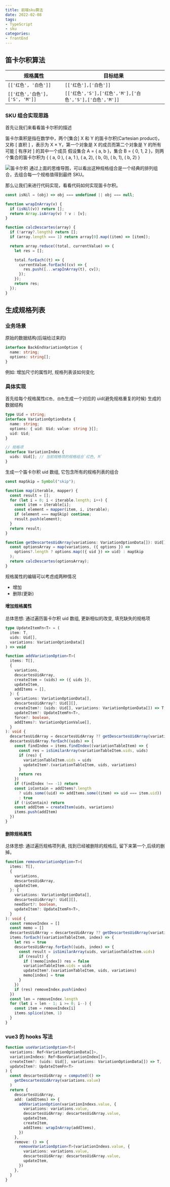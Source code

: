 ```yaml
---
title: 前端sku算法
date: 2022-02-08
tags:
- TypeScript
- sku
categories:
- frontEnd
---
```

## 笛卡尔积算法

| 规格属性                       | 目标结果                                                 |
| ------------------------------ | -------------------------------------------------------- |
| `[['红色', '白色']]`           | `[['红色'],['白色']]`                                    |
| `[['红色','白色'],['S', 'M']]` | `[['红色','S'],['红色','M'],['白色','S'],['白色','M']] ` |

### SKU 组合实现思路

首先让我们来看看笛卡尔积的描述

笛卡尔乘积是指在数学中，两个[集合] X 和 Y 的笛卡尔积(Cartesian product)，又称 [ 直积 ] ，表示为 X × Y，第一个对象是 X 的成员而第二个对象是 Y 的所有可能 [ 有序对 ] 的其中一个成员
假设集合 A = { a, b }，集合 B = { 0, 1, 2 }，则两个集合的笛卡尔积为 { ( a, 0 ), ( a, 1 ), ( a, 2), ( b, 0), ( b, 1), ( b, 2) }

![笛卡尔积](https://p3-juejin.byteimg.com/tos-cn-i-k3u1fbpfcp/d8ce8a7ab96f4b48a9f5ea61f6c23102~tplv-k3u1fbpfcp-watermark.awebp)
通过上面的思维导图，可以看出这种规格组合是一个经典的排列组合，去组合每一个规格值得到最终 SKU。

那么让我们来进行代码实现，看看代码如何实现笛卡尔积。

```js
const isNil = (obj) => obj === undefined || obj === null;

function wrapInArray(v) {
  if (isNil(v)) return [];
  return Array.isArray(v) ? v : [v];
}

function calcDescartes(array) {
  if (!array?.length) return [];
  if (array.length === 1) return array[0].map((item) => [item]);

  return array.reduce((total, currentValue) => {
    let res = [];

    total.forEach((t) => {
      currentValue.forEach((cv) => {
        res.push([...wrapInArray(t), cv]);
      });
    });
    return res;
  });
}
```

## 生成规格列表

### 业务场景

原始的数据结构(后端给过来的)

```ts
interface BackEndVariationOption {
  name: string;
  options: string[];
}
```

例如: 增加尺寸的属性时, 规格列表该如何变化

### 具体实现

首先给每个规格属性`红色, 白色`生成一个对应的 uid(避免规格重复的时候)
生成的数据结构

```ts
type Uid = string;
interface VariationOptionData {
  name: string;
  options: { uid: Uid; value: string }[];
  uid: Uid;
}

// 规格项
interface VariationIndex {
  uids: Uid[]; // 当前规格项的规格组合`红色, M`
}
```

生成一个笛卡尔积 uid 数组, 它包含所有的规格列表的组合

```ts
const mapSkip = Symbol("skip");

function map(iterable, mapper) {
  const result = [];
  for (let i = 0; i < iterable.length; i++) {
    const item = iterable[i];
    const element = mapper(item, i, iterable);
    if (element === mapSkip) continue;
    result.push(element);
  }
  return result;
}

function getDescartesUidArray(variations: VariationOptionData[]): Uid[][] {
  const optionsArray = map(variations, ({ options }) =>
    options?.length ? options.map(({ uid }) => uid) : mapSkip
  );
  return calcDescartes(optionsArray);
}
```

规格属性的编辑可以考虑成两种情况

- 增加
- 删除(更新)

#### 增加规格属性

总体思想: 通过遍历笛卡尔积 uid 数组, 更新相似的改变, 填充缺失的规格项

```ts
type UpdateItemFn<T> = (
  item: T,
  uids: Uid[],
  variations: VariationOptionData[]
) => void

function addVariationOption<T>(
  items: T[],
  {
    variations,
    descartesUidArray,
    createItem = (uids) => ({ uids }),
    updateItem,
    addItems = [],
  }: {
    variations: VariationOptionData[],
    descartesUidArray?: Uid[][],
    createItem?: (uids: Uid[], variations: VariationOptionData[]) => T,
    updateItem?: UpdateItemFn<T>,
    force?: boolean,
    addItems?: VariationOptionValue[],
  }
): void {
  descartesUidArray = descartesUidArray ?? getDescartesUidArray(variations)
  descartesUidArray.forEach((uids) => {
    const findIndex = items.findIndex((variationTableItem) => {
      const res = isSimilarArray(variationTableItem.uids, uids)
      if (res) {
        variationTableItem.uids = uids
        updateItem?.(variationTableItem, uids, variations)
      }
      return res
    })
    if (findIndex !== -1) return
    const isContain = addItems?.length
      ? uids.some((uid) => addItems.some((item) => uid === item.uid))
      : true
    if (!isContain) return
    const addItem = createItem(uids, variations)
    items.push(addItem)
  })
}
```

#### 删除规格属性

总体思想: 通过遍历规格项列表, 找到已经被删除的规格后, 留下来第一个,后续的删掉。

```ts
function removeVariationOption<T>(
  items: T[],
  {
    variations,
    descartesUidArray,
    updateItem,
  }: {
    variations: VariationOptionData[],
    descartesUidArray?: Uid[][],
    needSort?: boolean,
    updateItem?: UpdateItemFn<T>,
  }
): void {
  const removeIndex = []
  const memo = []
  descartesUidArray = descartesUidArray ?? getDescartesUidArray(variations)
  items.forEach((variationTableItem, index) => {
    let res = true
    descartesUidArray.forEach((uids, index) => {
      const result = isSimilarArray(uids, variationTableItem.uids)
      if (result) {
        if (!memo[index]) res = false
        variationTableItem.uids = uids
        updateItem?.(variationTableItem, uids, variations)
        memo[index] = true
      }
    })
    if (res) removeIndex.push(index)
  })
  const len = removeIndex.length
  for (let i = len - 1; i >= 0; i--) {
    const item = removeIndex[i]
    items.splice(item, 1)
  }
}

```


### vue3 的 hooks 写法
```ts
function useVariationOption<T>(
  variations: Ref<VariationOptionData[]>,
  variationIndexs: Ref<BaseVariationIndex[]>,
  createItem?: (uids: Uid[], variations: VariationOptionData[]) => T,
  updateItem?: UpdateItemFn<T>
) {
  const descartesUidArray = computed(() =>
    getDescartesUidArray(variations.value)
  )
  return {
    descartesUidArray,
    add: (addItems) => {
      addVariationOption(variationIndexs.value, {
        variations: variations.value,
        descartesUidArray: descartesUidArray.value,
        updateItem,
        createItem,
        addItems: wrapInArray(addItems),
      })
    },
    remove: () => {
      removeVariationOption<T>(variationIndexs.value, {
        variations: variations.value,
        descartesUidArray: descartesUidArray.value,
        updateItem,
      })
    },
  }
}

```
